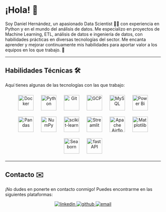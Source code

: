 # ¡Hola! 👋

Soy Daniel Hernández, un apasionado Data Scientist 👨‍💻 con experiencia en Python y en el mundo del análisis de datos. Me especializo en proyectos de Machine Learning, ETL, análisis de datos e ingeniería de datos, con habilidades prácticas en diversas tecnologías del sector. Me encanta aprender y mejorar continuamente mis habilidades para aportar valor a los equipos en los que trabajo. 🚀

---

## Habilidades Técnicas 🛠️

Aquí tienes algunas de las tecnologías con las que trabajo:

<div align="center">  
  <a href="https://www.docker.com/" target="_blank"><img style="margin: 10px" src="https://profilinator.rishav.dev/skills-assets/docker-original-wordmark.svg" alt="Docker" height="50" /></a>  
  <a href="https://www.python.org/" target="_blank"><img style="margin: 10px" src="https://profilinator.rishav.dev/skills-assets/python-original.svg" alt="Python" height="50" /></a>  
  <a href="https://github.com/" target="_blank"><img style="margin: 10px" src="https://profilinator.rishav.dev/skills-assets/git-scm-icon.svg" alt="Git" height="50" /></a>  
  <a href="https://cloud.google.com/" target="_blank"><img style="margin: 10px" src="https://profilinator.rishav.dev/skills-assets/google_cloud-icon.svg" alt="GCP" height="50" /></a>  
  <a href="https://www.mysql.com/" target="_blank"><img style="margin: 10px" src="https://profilinator.rishav.dev/skills-assets/mysql-original-wordmark.svg" alt="MySQL" height="50" /></a>  
  <a href="https://powerbi.microsoft.com/en-us/" target="_blank"><img style="margin: 10px" src="https://profilinator.rishav.dev/skills-assets/powerbi.png" alt="Power Bi" height="50" /></a>  
  <a href="https://pandas.pydata.org/" target="_blank"><img style="margin: 10px" src="https://upload.wikimedia.org/wikipedia/commons/thumb/e/ed/Pandas_logo.svg/1200px-Pandas_logo.svg.png" alt="Pandas" height="50" /></a>  
  <a href="https://numpy.org/" target="_blank"><img style="margin: 10px" src="https://upload.wikimedia.org/wikipedia/commons/thumb/3/31/NumPy_logo_2020.svg/1200px-NumPy_logo_2020.svg.png" alt="NumPy" height="50" /></a>  
  <a href="https://scikit-learn.org/" target="_blank"><img style="margin: 10px" src="https://upload.wikimedia.org/wikipedia/commons/thumb/0/05/Scikit_learn_logo_small.svg/1200px-Scikit_learn_logo_small.svg.png" alt="scikit-learn" height="50" /></a>  
  <a href="https://streamlit.io/" target="_blank"><img style="margin: 10px" src="https://www.streamlit.io/images/brand/streamlit-mark-color.png" alt="Streamlit" height="50" /></a>  
  <a href="https://airflow.apache.org/" target="_blank"><img style="margin: 10px" src="https://th.bing.com/th/id/OIP.ha_YHTJHCTZGAN4wooFg9wHaDI?w=340&h=148&c=7&r=0&o=5&pid=1.7" alt="Apache Airflow" height="50" /></a>  
  <a href="https://matplotlib.org/" target="_blank"><img style="margin: 10px" src="https://upload.wikimedia.org/wikipedia/commons/thumb/8/84/Matplotlib_icon.svg/1200px-Matplotlib_icon.svg.png" alt="Matplotlib" height="50" /></a>  
  <a href="https://seaborn.pydata.org/" target="_blank"><img style="margin: 10px" src="https://seaborn.pydata.org/_static/logo-wide-lightbg.svg" alt="Seaborn" height="50" /></a>  
  <a href="https://fastapi.tiangolo.com/" target="_blank"><img style="margin: 10px" src="https://fastapi.tiangolo.com/img/logo-margin/logo-teal.png" alt="fastAPI" height="50" /></a>  
</div>  

---

## Contacto ✉️

¡No dudes en ponerte en contacto conmigo! Puedes encontrarme en las siguientes plataformas:

<div align="center">
  <a href="https://linkedin.com/in/daniel-hernández-84991429a" target="_blank">
    <img src=https://img.shields.io/badge/linkedin-%231E77B5.svg?&style=for-the-badge&logo=linkedin&logoColor=white alt=linkedin style="margin-bottom: 5px;" />
  </a>
  <a href="https://github.com/DanielHernandezZambrano" target="_blank">
    <img src=https://img.shields.io/badge/github-%2324292e.svg?&style=for-the-badge&logo=github&logoColor=white alt=github style="margin-bottom: 5px;" />
  </a>
  <a href="mailto:xdanielyalejandro@hotmail.com" target="_blank">
    <img src=https://img.shields.io/badge/Email-%230077B5.svg?&style=for-the-badge&logo=microsoft-outlook&logoColor=white alt=email style="margin-bottom: 5px;" />
  </a>
</div>
